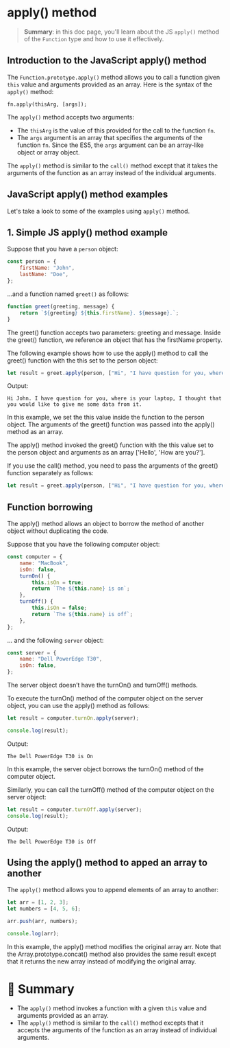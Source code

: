 # apply() method

> __Summary__: in this doc page, you'll learn about the JS `apply()` method of the `Function` type and how to use it effectively.

## Introduction to the JavaScript apply() method

The `Function.prototype.apply()` method allows you to call a function given `this` value and arguments provided as an array. Here is the syntax of the `apply()` method:

```
fn.apply(thisArg, [args]);
```

The `apply()` method accepts two arguments:

- The `thisArg` is the value of this provided for the call to the function `fn`.
- The `args` argument is an array that specifies the arguments of the function `fn`. Since the ES5, the `args` argument can be an array-like object or array object.

The `apply()` method is similar to the `call()` method except that it takes the arguments of the function as an array instead of the individual arguments.

## JavaScript apply() method examples

Let's take a look to some of the examples using `apply()` method.

## 1. Simple JS apply() method example

Suppose that you have a `person` object:

```js
const person = {
    firstName: "John",
    lastName: "Doe",
};
```

...and a function named `greet()` as follows:

```js
function greet(greeting, message) {
    return `${greeting} ${this.firstName}. ${message}.`;
}
```

The greet() function accepts two parameters: greeting and message. Inside the greet() function, we reference an object that has the firstName property.

The following example shows how to use the apply() method to call the greet() function with the this set to the person object:

```js
let result = greet.apply(person, ["Hi", "I have question for you, where is your laptop, I thought that you would like to give me some data from it."]);
```

Output:

```
Hi John. I have question for you, where is your laptop, I thought that you would like to give me some data from it.
```

In this example, we set the this value inside the function to the person object. The arguments of the greet() function was passed into the apply() method as an array.

The apply() method invoked the greet() function with the this value set to the person object and arguments as an array ['Hello', 'How are you?'].

If you use the call() method, you need to pass the arguments of the greet() function separately as follows:

```js
let result = greet.apply(person, ["Hi", "I have question for you, where is your laptop, I thought that you would like to give me some data from it."]);
```

## Function borrowing

The apply() method allows an object to borrow the method of another object without duplicating the code.

Suppose that you have the following computer object:

```js
const computer = {
    name: "MacBook",
    isOn: false,
    turnOn() {
        this.isOn = true;
        return `The ${this.name} is on`;
    },
    turnOff() {
        this.isOn = false;
        return `The ${this.name} is off`;
    },
};
```

... and the following `server` object:

```js
const server = {
    name: "Dell PowerEdge T30",
    isOn: false,
};
```

The server object doesn’t have the turnOn() and turnOff() methods.

To execute the turnOn() method of the computer object on the server object, you can use the apply() method as follows:

```js
let result = computer.turnOn.apply(server);

console.log(result);
```

Output:

```
The Dell PowerEdge T30 is On
```

In this example, the server object borrows the turnOn() method of the computer object.

Similarly, you can call the turnOff() method of the computer object on the server object:

```js
let result = computer.turnOff.apply(server);
console.log(result);
```

Output:

```
The Dell PowerEdge T30 is Off
```

## Using the apply() method to apped an array to another

The `apply()` method allows you to append elements of an array to another:

```js
let arr = [1, 2, 3];
let numbers = [4, 5, 6];

arr.push(arr, numbers);

console.log(arr);
```

In this example, the apply() method modifies the original array arr. Note that the Array.prototype.concat() method also provides the same result except that it returns the new array instead of modifying the original array.

# :memo: Summary

- The `apply()` method invokes a function with a given `this` value and arguments provided as an array.
- The `apply()` method is similar to the `call()` method excepts that it accepts the arguments of the function as an array instead of individual arguments.
